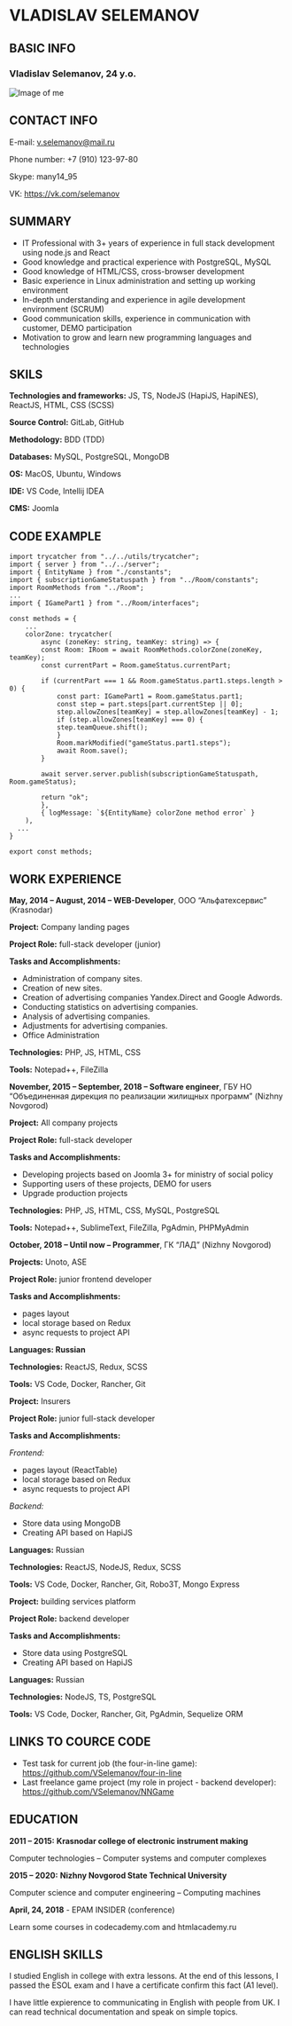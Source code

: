 # VLADISLAV SELEMANOV

## BASIC INFO

### Vladislav Selemanov, 24 y.o.

![Image of me](https://sun9-34.userapi.com/c628626/v628626892/2bcb/kfBAKvJNNTw.jpg)

## CONTACT INFO

E-mail: v.selemanov@mail.ru

Phone number: +7 (910) 123-97-80

Skype: many14_95

VK: https://vk.com/selemanov

## SUMMARY

- IT Professional with 3+ years of experience in full stack development using node.js and React
- Good knowledge and practical experience with PostgreSQL, MySQL
- Good knowledge of HTML/CSS, cross-browser development
- Basic experience in Linux administration and setting up working environment
- In-depth understanding and experience in agile development environment (SCRUM)
- Good communication skills, experience in communication with customer, DEMO participation
- Motivation to grow and learn new programming languages and technologies

## SKILS

**Technologies and frameworks:**
JS, TS, NodeJS (HapiJS, HapiNES), ReactJS, HTML, CSS (SCSS)

**Source Control:**
GitLab, GitHub

**Methodology:**
BDD (TDD)

**Databases:**
MySQL, PostgreSQL, MongoDB

**OS:**
MacOS, Ubuntu, Windows

**IDE:**
VS Code, Intellij IDEA

**CMS:**
Joomla

## CODE EXAMPLE

```
import trycatcher from "../../utils/trycatcher";
import { server } from "../../server";
import { EntityName } from "./constants";
import { subscriptionGameStatuspath } from "../Room/constants";
import RoomMethods from "../Room";
...
import { IGamePart1 } from "../Room/interfaces";

const methods = {
    ...
    colorZone: trycatcher(
        async (zoneKey: string, teamKey: string) => {
        const Room: IRoom = await RoomMethods.colorZone(zoneKey, teamKey);
        const currentPart = Room.gameStatus.currentPart;

        if (currentPart === 1 && Room.gameStatus.part1.steps.length > 0) {
            const part: IGamePart1 = Room.gameStatus.part1;
            const step = part.steps[part.currentStep || 0];
            step.allowZones[teamKey] = step.allowZones[teamKey] - 1;
            if (step.allowZones[teamKey] === 0) {
            step.teamQueue.shift();
            }
            Room.markModified("gameStatus.part1.steps");
            await Room.save();
        }

        await server.server.publish(subscriptionGameStatuspath, Room.gameStatus);

        return "ok";
        },
        { logMessage: `${EntityName} colorZone method error` }
    ),
  ...
}

export const methods;

```

## WORK EXPERIENCE

**May, 2014 – August, 2014 – WEB-Developer**, ООО “Альфатехсервис” (Krasnodar)

**Project:**
Company landing pages

**Project Role:**
full-stack developer (junior)

**Tasks and Accomplishments:**

- Administration of company sites.
- Creation of new sites.
- Creation of advertising companies Yandex.Direct and Google Adwords.
- Conducting statistics on advertising companies.
- Analysis of advertising companies.
- Adjustments for advertising companies.
- Office Administration

**Technologies:**
PHP, JS, HTML, CSS

**Tools:**
Notepad++, FileZilla

**November, 2015 – September, 2018 – Software engineer**, ГБУ НО “Объединенная дирекция по реализации жилищных программ” (Nizhny Novgorod)

**Project:**
All company projects

**Project Role:**
full-stack developer

**Tasks and Accomplishments:**

- Developing projects based on Joomla 3+ for ministry of social policy
- Supporting users of these projects, DEMO for users
- Upgrade production projects

**Technologies:**
PHP, JS, HTML, CSS, MySQL, PostgreSQL

**Tools:**
Notepad++, SublimeText, FileZilla, PgAdmin, PHPMyAdmin

**October, 2018 – Until now – Programmer**, ГК “ЛАД” (Nizhny Novgorod)

**Projects:**
Unoto, ASE

**Project Role:**
junior frontend developer

**Tasks and Accomplishments:**

- pages layout
- local storage based on Redux
- async requests to project API

**Languages: Russian**

**Technologies:**
ReactJS, Redux, SCSS

**Tools:**
VS Code, Docker, Rancher, Git

**Project:**
Insurers

**Project Role:**
junior full-stack developer

**Tasks and Accomplishments:**

_Frontend:_

- pages layout (ReactTable)
- local storage based on Redux
- async requests to project API

_Backend:_

- Store data using MongoDB
- Creating API based on HapiJS

**Languages:**
Russian

**Technologies:**
ReactJS, NodeJS, Redux, SCSS

**Tools:**
VS Code, Docker, Rancher, Git, Robo3T, Mongo Express

**Project:**
building services platform

**Project Role:**
backend developer

**Tasks and Accomplishments:**

- Store data using PostgreSQL
- Creating API based on HapiJS

**Languages:**
Russian

**Technologies:**
NodeJS, TS, PostgreSQL

**Tools:**
VS Code, Docker, Rancher, Git, PgAdmin, Sequelize ORM

## LINKS TO COURCE CODE

- Test task for current job (the four-in-line game): https://github.com/VSelemanov/four-in-line
- Last freelance game project (my role in project - backend developer): https://github.com/VSelemanov/NNGame

## EDUCATION

**2011 – 2015:**
**Krasnodar college of electronic instrument making**

Computer technologies – Computer systems and computer complexes

**2015 – 2020:**
**Nizhny Novgorod State Technical University**

Computer science and computer engineering – Computing machines

**April, 24, 2018** - EPAM INSIDER (conference)

Learn some courses in codecademy.com and htmlacademy.ru

## ENGLISH SKILLS

I studied English in college with extra lessons. At the end of this lessons, I passed the ESOL exam and I have a certificate confirm this fact (A1 level).

I have little expierence to communicating in English with people from UK. I can read technical documentation and speak on simple topics.
